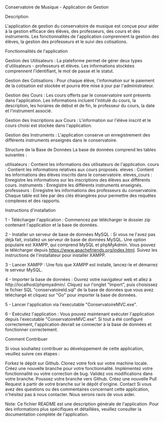 Conservatoire de Musique - Application de Gestion

Description

L'application de gestion du conservatoire de musique est conçue pour aider à la gestion efficace des élèves, des professeurs, des cours et des instruments. Les fonctionnalités de l'application comprennent la gestion des élèves, la gestion des professeurs et le suivi des cotisations.

Fonctionnalités de l'application

Gestion des Utilisateurs : La plateforme permet de gérer deux types d'utilisateurs - professeurs et élèves. Les informations stockées comprennent l'identifiant, le mot de passe et le statut.

Gestion des Cotisations : Pour chaque élève, l'information sur le paiement de la cotisation est stockée et pourra être mise à jour par l'administrateur.

Gestion des Cours : Les cours offerts par le conservatoire sont présents dans l'application. Les informations incluent l'intitulé du cours, la description, les horaires de début et de fin, le professeur du cours, la date et l'instrument associé.

Gestion des Inscriptions aux Cours : L'information sur l'élève inscrit et le cours choisi est stockée dans l'application.

Gestion des Instruments : L'application conserve un enregistrement des différents instruments enseignés dans le conservatoire.

Structure de la Base de Données
La base de données comprend les tables suivantes :

utilisateurs : Contient les informations des utilisateurs de l'application.
cours : Contient les informations relatives aux cours proposés.
eleves : Contient les informations des élèves inscrits dans le conservatoire.
eleves_cours : Enregistre les informations sur les inscriptions des élèves aux différents cours.
instruments : Enregistre les différents instruments enseignés.
professeurs : Enregistre les informations des professeurs du conservatoire.
Chaque table est liée par des clés étrangères pour permettre des requêtes complexes et des rapports.

Instructions d'installation

1 - Télécharger l'application : Commencez par télécharger le dossier zip contenant l'application et la base de données.

2 - Installer un serveur de base de données MySQL : Si vous ne l'avez pas déjà fait, installez un serveur de base de données MySQL. Une option populaire est XAMPP, qui comprend MySQL et phpMyAdmin. Vous pouvez le télécharger depuis https://www.apachefriends.org/index.html. Suivez les instructions de l'installateur pour installer XAMPP.

3 - Lancer XAMPP : Une fois que XAMPP est installé, lancez-le et démarrez le serveur MySQL.

4 - Importer la base de données : Ouvrez votre navigateur web et allez à http://localhost/phpmyadmin/. Cliquez sur l'onglet "Import", puis choisissez le fichier SQL "conservatoireld.sql" de la base de données que vous avez téléchargé et cliquez sur "Go" pour importer la base de données.

5 - Lancer l'application via l'executable "ConservatoireMVC.exe".

6 - Exécutez l'application : Vous pouvez maintenant exécuter l'application depuis l'executable "ConservatoireMVC.exe". Si tout a été configuré correctement, l'application devrait se connecter à la base de données et fonctionner correctement.

Comment Contribuer

Si vous souhaitez contribuer au développement de cette application, veuillez suivre ces étapes :

Forkez le dépôt sur Github.
Clonez votre fork sur votre machine locale.
Créez une nouvelle branche pour votre fonctionnalité.
Implémentez votre fonctionnalité ou votre correction de bug.
Validez vos modifications dans votre branche.
Poussez votre branche vers Github.
Créez une nouvelle Pull Request à partir de votre branche sur le dépôt d'origine.
Contact
Si vous avez des questions ou des commentaires concernant cette application, n'hésitez pas à nous contacter. Nous serons ravis de vous aider.

Note: Ce fichier README est une description générale de l'application. Pour des informations plus spécifiques et détaillées, veuillez consulter la documentation complète de l'application.
